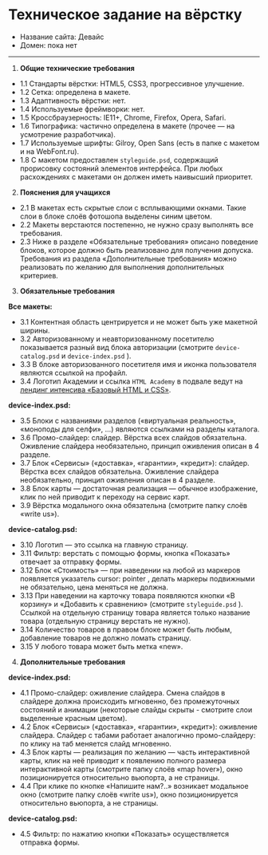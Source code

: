 # Техническое задание на вёрстку

* Название сайта: Девайс
* Домен: пока нет

---

1.  **Общие технические требования**

 * 1.1 Стандарты вёрстки: HTML5, CSS3, прогрессивное улучшение.
 * 1.2 Сетка: определена в макете.
 * 1.3 Адаптивность вёрстки: нет.
 * 1.4 Используемые фреймворки: нет.
 * 1.5 Кроссбраузерность: IE11+, Chrome, Firefox, Opera, Safari.
 * 1.6 Типографика: частично определена в макете (прочее — на усмотрение разработчика).
 * 1.7 Используемые шрифты: Gilroy, Open Sans (есть в папке с макетом и на WebFont.ru).
 * 1.8 С макетом предоставлен `styleguide.psd`, содержащий прорисовку состояний элементов интерфейса. При любых расхождениях с макетами он должен иметь наивысший приоритет.

2.  **Пояснения для учащихся**

 * 2.1 В макетах есть скрытые слои с всплывающими окнами. Такие слои в блоке слоёв фотошопа выделены синим цветом.
 * 2.2 Макеты верстаются постепенно, не нужно сразу выполнять все требования.
 * 2.3 Ниже в разделе «Обязательные требования» описано поведение блоков, которое должно быть реализовано для получения допуска. Требования из раздела «Дополнительные требования» можно реализовать по желанию для выполнения дополнительных критериев.

3.  **Обязательные требования**

   **Все макеты:**

  * 3.1 Контентная область центрируется и не может быть уже макетной ширины.
  * 3.2 Авторизованному и неавторизованному посетителю показывается разный вид блока авторизации (смотрите `device-catalog.psd` и `device-index.psd` ).
  * 3.3 В блоке авторизованного посетителя имя и иконка пользователя являются ссылкой на профайл.
  * 3.4 Логотип Академии и ссылка `HTML Academy` в подвале ведут на [лендинг интенсива «Базовый HTML и CSS»](https://htmlacademy.ru/intensive/htmlcss).

   **device-index.psd:**

  * 3.5 Блоки с названиями разделов («виртуальная реальность», «моноподы для селфи», ...) являются ссылками на разделы каталога.
  * 3.6 Промо-слайдер: слайдер. Вёрстка всех слайдов обязательна. Оживление слайдера необязательно, принцип оживления описан в 4 разделе.
  * 3.7 Блок «Сервисы» («доставка», «гарантии», «кредит»): слайдер. Вёрстка всех слайдов обязательна. Оживление слайдера необязательно, принцип оживления описан в 4 разделе.
  * 3.8 Блок карты — достаточная реализация — обычное изображение, клик по ней приводит к переходу на сервис карт.
  * 3.9 Вёрстка модального окна обязательна (смотрите папку слоёв «write us»).

   **device-catalog.psd:**

  * 3.10 Логотип — это ссылка на главную страницу.
  * 3.11 Фильтр: верстать с помощью формы, кнопка «Показать» отвечает за отправку формы.
  * 3.12 Блок «Стоимость» — при наведении на любой из маркеров появляется указатель cursor: pointer , делать маркеры подвижными не обязательно, цена меняться не должна.
  * 3.13 При наведении на карточку товара появляются кнопки «В корзину» и «Добавить к сравнению» (смотрите `styleguide.psd` ). Ссылкой на отдельную страницу товара является только название товара (отдельную страницу верстать не нужно).
  * 3.14 Количество товаров в правом блоке может быть любым, добавление товаров не должно ломать страницу.
  * 3.15 У любого товара может быть метка «new».

4.  **Дополнительные требования**

   **device-index.psd:**

  * 4.1 Промо-слайдер: оживление слайдера. Смена слайдов в слайдере должна происходить мгновенно, без промежуточных состояний и анимации (некоторые слайды скрыты - смотрите слои выделенные красным цветом).
  * 4.2 Блок «Сервисы» («доставка», «гарантии», «кредит»): оживление слайдера. Слайдер с табами работает аналогично промо-слайдеру: по клику на таб меняется слайд мгновенно.
  * 4.3 Блок карты — реализация по желанию — часть интерактивной карты, клик на неё приводит к появлению полного размера интерактивной карты (смотрите папку слоёв «map hover»), окно позиционируется относительно вьюпорта, а не страницы.
  * 4.4 При клике по кнопке «Напишите нам?..» возникает модальное окно (смотрите папку слоёв «write us»), окно позиционируется относительно вьюпорта, а не страницы.

   **device-catalog.psd:**

  * 4.5 Фильтр: по нажатию кнопки «Показать» осуществляется отправка формы.
